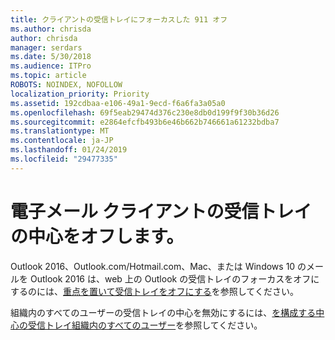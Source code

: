 ```yaml
---
title: クライアントの受信トレイにフォーカスした 911 オフ
ms.author: chrisda
author: chrisda
manager: serdars
ms.date: 5/30/2018
ms.audience: ITPro
ms.topic: article
ROBOTS: NOINDEX, NOFOLLOW
localization_priority: Priority
ms.assetid: 192cdbaa-e106-49a1-9ecd-f6a6fa3a05a0
ms.openlocfilehash: 69f5eab29474d376c230e8db0d199f9f30b36d26
ms.sourcegitcommit: e2864efcfb493b6e46b662b746661a61232bdba7
ms.translationtype: MT
ms.contentlocale: ja-JP
ms.lasthandoff: 01/24/2019
ms.locfileid: "29477335"
---
```

# <a name="turn-off-focused-inbox-in-email-clients"></a>電子メール クライアントの受信トレイの中心をオフします。

Outlook 2016、Outlook.com/Hotmail.com、Mac、または Windows 10 のメールを Outlook 2016 は、web 上の Outlook の受信トレイのフォーカスをオフにするのには、[重点を置いて受信トレイをオフにする](https://support.office.com/article/f714d94d-9e63-4217-9ccb-6cb2986aa1b2.aspx)を参照してください。
  
組織内のすべてのユーザーの受信トレイの中心を無効にするには、[を構成する中心の受信トレイ組織内のすべてのユーザー](https://support.office.com/article/613a845c-4b71-41de-b331-acdcf5b6625d.aspx)を参照してください。
  

